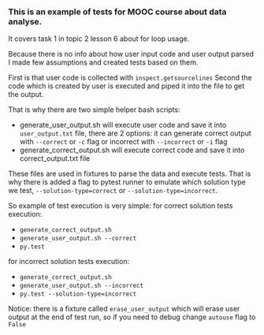 ### This is an example of tests for MOOC course about data analyse.

It covers task 1 in topic 2 lesson 6 about for loop usage.

Because there is no info about how user input code and user output parsed I made few assumptions and created tests based on them.

First is that user code is collected with `inspect.getsourcelines`
Second the code which is created by user is executed and piped it into the file to get the output.

That is why there are two simple helper bash scripts:
- generate_user_output.sh will execute user code and save it into `user_output.txt` file, there are 2 options: it can generate correct output with `--correct` or `-c` flag
or incorrect with `--incorrect` or `-i` flag
- generate_correct_output.sh will execute correct code and save it into correct_output.txt file

These files are used in fixtures to parse the data and execute tests.
That is why there is added a flag to pytest runner to emulate which solution type we test, `--solution-type=correct` or `--solution-type=incorrect`.

So example of test execution is very simple:
for correct solution tests execution:
  * `generate_correct_output.sh`
  * `generate_user_output.sh --correct`
  * `py.test`
  
for incorrect solution tests execution:
  * `generate_correct_output.sh`
  * `generate_user_output.sh --incorrect`
  * `py.test --solution-type=incorrect`

Notice: there is a fixture called `erase_user_output` which will erase user output at the end of test run, so if you need to debug change `autouse` flag to `False`
